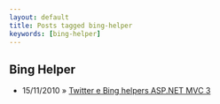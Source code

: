 ```yaml
---
layout: default
title: Posts tagged bing-helper
keywords: [bing-helper]
---
```

<h2 class="category">Bing Helper</h2>
<ul class="posts">
<li>
<p>
<span class="date">15/11/2010</span> &raquo; 
<a href="/blog/twitter-bing-helpers-asp-net-mvc-3">Twitter e Bing helpers ASP.NET MVC 3</a>
</p>
</li> 
</ul>
